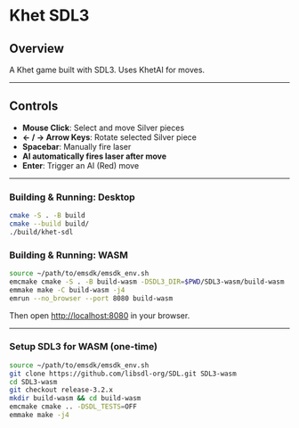 # Khet SDL3

## Overview

A Khet game built with SDL3. Uses KhetAI for moves.

---

## Controls

- **Mouse Click**: Select and move Silver pieces  
- **← / → Arrow Keys**: Rotate selected Silver piece  
- **Spacebar**: Manually fire laser  
- **AI automatically fires laser after move**
- **Enter**: Trigger an AI (Red) move

---

### Building & Running: Desktop

```bash
cmake -S . -B build
cmake --build build/
./build/khet-sdl
```

### Building & Running: WASM

```bash
source ~/path/to/emsdk/emsdk_env.sh
emcmake cmake -S . -B build-wasm -DSDL3_DIR=$PWD/SDL3-wasm/build-wasm
emmake make -C build-wasm -j4
emrun --no_browser --port 8080 build-wasm
```

Then open [http://localhost:8080](http://localhost:8080) in your browser.

---

### Setup SDL3 for WASM (one-time)

```bash
source ~/path/to/emsdk/emsdk_env.sh
git clone https://github.com/libsdl-org/SDL.git SDL3-wasm
cd SDL3-wasm
git checkout release-3.2.x
mkdir build-wasm && cd build-wasm
emcmake cmake .. -DSDL_TESTS=OFF
emmake make -j4
```
